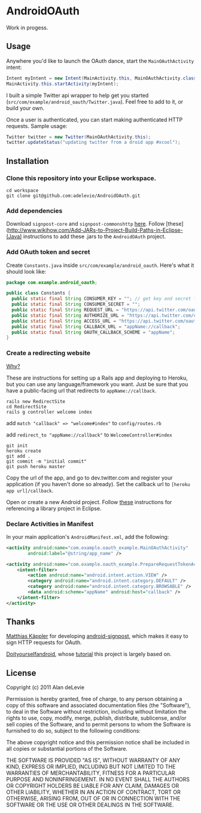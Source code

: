 AndroidOAuth
============

Work in progess.

Usage
-----

Anywhere you'd like to launch the OAuth dance, start the `MainOAuthActivity` intent:

``` java
Intent myIntent = new Intent(MainActivity.this, MainOAuthActivity.class);
MainActivity.this.startActivity(myIntent);
```

I built a simple Twitter api wrapper to help get you started (`src/com/example/android_oauth/Twitter.java`). Feel free to add to it, or build your own.

Once a user is authenticated, you can start making authenticated HTTP requests. Sample usage:

``` java
Twitter twitter = new Twitter(MainOAuthActivity.this);
twitter.updateStatus("updating twitter from a droid app #xcool");
```

Installation
------------

### Clone this repository into your Eclipse workspace.

```
cd workspace
git clone git@github.com:adelevie/AndroidOAuth.git
```

### Add dependencies

Download `signpost-core` and `signpost-commonshttp` [here](http://code.google.com/p/oauth-signpost/downloads/list). Follow [these](http://www.wikihow.com/Add-JARs-to-Project-Build-Paths-in-Eclipse-(Java) instructions to add these .jars to the `AndroidOAuth` project.

### Add OAuth token and secret

Create `Constants.java` inside `src/com/example/android_oauth`. Here's what it should look like:

``` java
package com.example.android_oauth;

public class Constants {
  public static final String CONSUMER_KEY = ""; // get key and secret from dev.twitter.com
  public static final String CONSUMER_SECRET = "";
  public static final String REQUEST_URL = "https://api.twitter.com/oauth/request_token";
  public static final String AUTHORIZE_URL = "https://api.twitter.com/oauth/authorize";
  public static final String ACCESS_URL = "https://api.twitter.com/oauth/access_token";
  public static final String CALLBACK_URL = "appName://callback";
  public static final String OAUTH_CALLBACK_SCHEME = "appName";
}
```

### Create a redirecting website

[Why?](http://stackoverflow.com/questions/2199357/oauth-twitter-on-android-callback-fails/2401135#2401135)

These are instructions for setting up a Rails app and deploying to Heroku, but you can use any language/framework you want. Just be sure that you have a public-facing url that redirects to `appName://callback`.

	rails new RedirectSite
	cd RedirectSite
	rails g controller welcome index

add `match "callback" => "welcome#index"` to `config/routes.rb`

add `redirect_to "appName://callback"` to `WelcomeController#index`

	git init
	heroku create
	git add .
	git commit -m "initial commit"
	git push heroku master

Copy the url of the app, and go to dev.twitter.com and register your application (if you haven't done so already). Set the callback url to `[heroku app url]/callback`.

Open or create a new Android project. Follow [these](http://developer.android.com/guide/developing/projects/projects-eclipse.html) instructions for referencing a library project in Eclipse.

### Declare Activities in Manifest

In your main application's `AndroidManifest.xml`, add the following:

``` xml
<activity android:name="com.example.oauth_example.MainOAuthActivity"
		android:label="@string/app_name" />

<activity android:name="com.example.oauth_example.PrepareRequestTokenActivity" android:launchMode="singleTask">
	<intent-filter>
		<action android:name="android.intent.action.VIEW" />
		<category android:name="android.intent.category.DEFAULT" />
		<category android:name="android.intent.category.BROWSABLE" />
		<data android:scheme="appName" android:host="callback" />
	</intent-filter>
</activity>
```

Thanks
------

[Matthias Käppler](http://brainflush.wordpress.com/) for developing [android-signpost](http://code.google.com/p/oauth-signpost/), which makes it easy to sign HTTP requests for OAuth.

[Doityourselfandroid](http://blog.doityourselfandroid.com/), whose [tutorial](http://blog.doityourselfandroid.com/2010/11/10/oauth-flow-in-android-app/) this project is largely based on.

License
-------

Copyright (c) 2011 Alan deLevie

Permission is hereby granted, free of charge, to any person obtaining a copy of this software and associated documentation files (the "Software"), to deal in the Software without restriction, including without limitation the rights to use, copy, modify, merge, publish, distribute, sublicense, and/or sell copies of the Software, and to permit persons to whom the Software is furnished to do so, subject to the following conditions:

The above copyright notice and this permission notice shall be included in all copies or substantial portions of the Software.

THE SOFTWARE IS PROVIDED "AS IS", WITHOUT WARRANTY OF ANY KIND, EXPRESS OR IMPLIED, INCLUDING BUT NOT LIMITED TO THE WARRANTIES OF MERCHANTABILITY, FITNESS FOR A PARTICULAR PURPOSE AND NONINFRINGEMENT. IN NO EVENT SHALL THE AUTHORS OR COPYRIGHT HOLDERS BE LIABLE FOR ANY CLAIM, DAMAGES OR OTHER LIABILITY, WHETHER IN AN ACTION OF CONTRACT, TORT OR OTHERWISE, ARISING FROM, OUT OF OR IN CONNECTION WITH THE SOFTWARE OR THE USE OR OTHER DEALINGS IN THE SOFTWARE.



